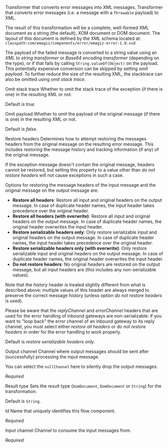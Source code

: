 
Transformer that converts error messages into XML messages.
Transformer that converts error messages (i.e. a message with a <code>Throwable</code> payload) to XML.

The result of this transformation will be a complete, well-formed XML document as a string (the default), XOM document or DOM document. The layout of this document is defined by the XML schema located at:
<code>classpath:com/emagiz/components/error/emagiz-error-1.0.xsd</code>

The payload of the failed message is converted to a string value using an <i>XML to string transformer</i> or <i>Base64 encoding transformer</i> (depending on the type), or if that fails by calling <code>String.valueOf(Object)</code> on the payload. This potentially expensive conversion can be skipped by setting <i>omit payload</i>. To further reduce the size of the resulting XML, the stacktrace can also be omitted using <i>omit stack trace</i>.


Omit stack trace
Whether to omit the stack trace of the exception (if there is one) in the resulting XML or not. 

Default is <i>true</i>.




Omit payload
Whether to omit the payload of the original message (if there is one) in the resulting XML or not. 

Default is <i>false</i>.


Restore headers
Determines how to attempt restoring the messages headers from the original message on the resulting error message. This includes restoring the message history and tracking information (if any) of the original message.

If the exception message doesn't contain the original message, headers cannot be restored, but setting this property to a value other than <i>do not restore headers</i> will not cause exceptions in such a case.

Options for restoring the message headers of the input message and the original message on the output message are:
- <b>Restore all headers</b>: Restore all input and original headers on the output message. In case of duplicate header names, the input header takes precedence over the original header.
- <b>Restore all headers (with overwrite)</b>: Restore all input and original headers on the output message. In case of duplicate header names, the original header overwrites the input header.
- <b>Restore serializable headers only</b>: Only restore serializable input and original headers on the output message. In case of duplicate header names, the input header takes precedence over the original header.
- <b>Restore serializable headers only (with overwrite)</b>: Only restore serializable input and original headers on the output message. In case of duplicate header names, the original header overwrites the input header.
- <b>Do not restore headers</b>: No original headers are restored on the output message, but all input headers are (this includes any non-serializable values).

Note that the <i>history</i> header is treated slightly different from what is described above: multiple values of this header are always merged to preserve the correct message history (unless option <i>do not restore headers</i> is used).

Please be aware that the <i>replyChannel</i> and <i>errorChannel</i> headers that are used for the error handling of inbound gateways are non-serializable: if you want to "loop back" the error channel of an inbound gateway to its reply channel, you must select either <i>restore all headers</i> or <i>do not restore headers</i> in order for the error handling to work properly.

Default is <i>restore serializable headers only</i>.


Output channel
Channel where output messages should be sent after (successfully) processing the input message.

You can select the <code>nullChannel</code> here to silently drop the output messages.

<i>Required</i>


Result type
Sets the result type (<code>XomDocument</code>, <code>DomDocument</code> or <code>String</code>) for the transformation. 

Default is <code>String</code>.



Id
Name that uniquely identifies this flow component.

<i>Required</i>


Input channel
Channel to consume the input messages from.

<i>Required</i>

